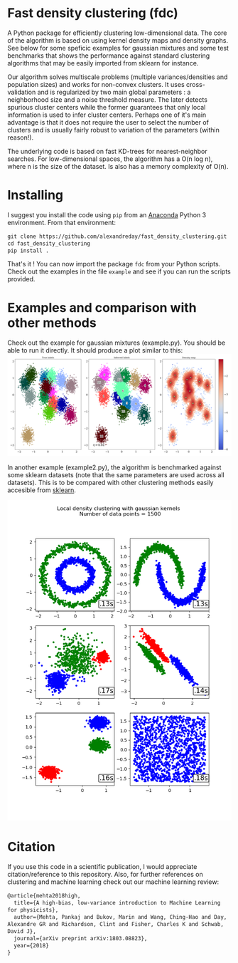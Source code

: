 # Fast density clustering (fdc)
A Python package for efficiently clustering low-dimensional data. The core of the algorithm is based on using kernel density maps and density graphs. See below for some speficic examples for gaussian mixtures and some test benchmarks that shows the performance against standard clustering algorithms that may be easily imported from sklearn for instance. 

Our algorithm solves multiscale problems (multiple variances/densities and population sizes) and works for non-convex clusters. It uses cross-validation and is regularized by two main global parameters : a neighborhood
size and a noise threshold measure. The later detects spurious cluster centers while the former guarantees that only local information is used to infer cluster centers. Perhaps one of it's main advantage is that it does not require the user to select the number of clusters and is usually fairly robust to variation of the parameters (within reason!). 

The underlying code is based on fast KD-trees for nearest-neighbor searches. For low-dimensional spaces, the algorithm has a O(n log n), where n is the size of the dataset. Is also has a memory complexity of O(n).

# Installing
I suggest you install the code using ```pip``` from an [Anaconda](https://conda.io/docs/user-guide/tasks/manage-environments.html) Python 3 environment. From that environment:
```
git clone https://github.com/alexandreday/fast_density_clustering.git
cd fast_density_clustering
pip install .
```
That's it ! You can now import the package ```fdc``` from your Python scripts. Check out the examples
in the file ```example``` and see if you can run the scripts provided.
# Examples and comparison with other methods
Check out the example for gaussian mixtures (example.py). You should be able to run it directly. It
should produce a plot similar to this: ![alt tag](https://github.com/alexandreday/fast_density_clustering/blob/master/example/result.png)

In another example (example2.py), the algorithm is benchmarked against some sklearn datasets (note that the same parameters are used across all datasets). This is to be compared with other clustering methods easily accesible from [sklearn](http://scikit-learn.org/stable/modules/clustering.html).

![alt tag](https://github.com/alexandreday/fast_density_clustering/blob/master/example/sklearn_datasets.png)

# Citation
If you use this code in a scientific publication, I would appreciate citation/reference to this repository. Also, for further references on clustering
and machine learning check out our machine learning review:
```
@article{mehta2018high,
  title={A high-bias, low-variance introduction to Machine Learning for physicists},
  author={Mehta, Pankaj and Bukov, Marin and Wang, Ching-Hao and Day, Alexandre GR and Richardson, Clint and Fisher, Charles K and Schwab, David J},
  journal={arXiv preprint arXiv:1803.08823},
  year={2018}
}
```
